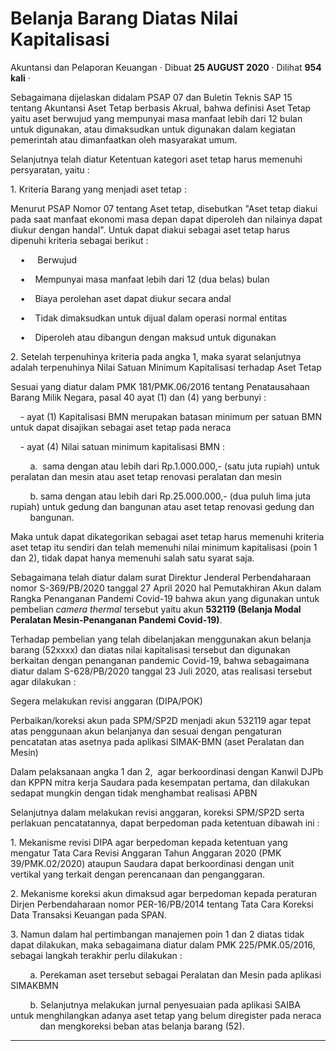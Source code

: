 Belanja Barang Diatas Nilai Kapitalisasi
========================================

Akuntansi dan Pelaporan Keuangan · Dibuat **25 AUGUST 2020** · Dilihat **954 kali** ·

Sebagaimana dijelaskan didalam PSAP 07 dan Buletin Teknis SAP 15 tentang Akuntansi Aset Tetap berbasis Akrual, bahwa definisi Aset Tetap yaitu aset berwujud yang mempunyai masa manfaat lebih dari 12 bulan untuk digunakan, atau dimaksudkan untuk digunakan dalam kegiatan pemerintah atau dimanfaatkan oleh masyarakat umum.

Selanjutnya telah diatur Ketentuan kategori aset tetap harus memenuhi persyaratan, yaitu :

1\. Kriteria Barang yang menjadi aset tetap :

Menurut PSAP Nomor 07 tentang Aset tetap, disebutkan "Aset tetap diakui pada saat manfaat ekonomi masa depan dapat diperoleh dan nilainya dapat diukur dengan handal". Untuk dapat diakui sebagai aset tetap harus dipenuhi kriteria sebagai berikut :

    •     Berwujud

    •    Mempunyai masa manfaat lebih dari 12 (dua belas) bulan

    •    Biaya perolehan aset dapat diukur secara andal

    •    Tidak dimaksudkan untuk dijual dalam operasi normal entitas

    •    Diperoleh atau dibangun dengan maksud untuk digunakan

2\. Setelah terpenuhinya kriteria pada angka 1, maka syarat selanjutnya adalah terpenuhinya Nilai Satuan Minimum Kapitalisasi terhadap Aset Tetap

Sesuai yang diatur dalam PMK 181/PMK.06/2016 tentang Penatausahaan Barang Milik Negara, pasal 40 ayat (1) dan (4) yang berbunyi :

    - ayat (1) Kapitalisasi BMN merupakan batasan minimum per satuan BMN untuk dapat disajikan sebagai aset tetap pada neraca

    - ayat (4) Nilai satuan minimum kapitalisasi BMN :

        a.  sama dengan atau lebih dari Rp.1.000.000,- (satu juta rupiah) untuk peralatan dan mesin atau aset tetap renovasi peralatan dan mesin

        b. sama dengan atau lebih dari Rp.25.000.000,- (dua puluh lima juta rupiah) untuk gedung dan bangunan atau aset tetap renovasi gedung dan         bangunan.

Maka untuk dapat dikategorikan sebagai aset tetap harus memenuhi kriteria aset tetap itu sendiri dan telah memenuhi nilai minimum kapitalisasi (poin 1 dan 2), tidak dapat hanya memenuhi salah satu syarat saja.

Sebagaimana telah diatur dalam surat Direktur Jenderal Perbendaharaan nomor S-369/PB/2020 tanggal 27 April 2020 hal Pemutakhiran Akun dalam Rangka Penanganan Pandemi Covid-19 bahwa akun yang digunakan untuk pembelian _camera thermal_ tersebut yaitu akun **532119 (Belanja Modal Peralatan Mesin-Penanganan Pandemi Covid-19)**.

Terhadap pembelian yang telah dibelanjakan menggunakan akun belanja barang (52xxxx) dan diatas nilai kapitalisasi tersebut dan digunakan berkaitan dengan penanganan pandemic Covid-19, bahwa sebagaimana diatur dalam S-628/PB/2020 tanggal 23 Juli 2020, atas realisasi tersebut agar dilakukan :

Segera melakukan revisi anggaran (DIPA/POK)

Perbaikan/koreksi akun pada SPM/SP2D menjadi akun 532119 agar tepat atas penggunaan akun belanjanya dan sesuai dengan pengaturan pencatatan atas asetnya pada aplikasi SIMAK-BMN (aset Peralatan dan Mesin)

Dalam pelaksanaan angka 1 dan 2,  agar berkoordinasi dengan Kanwil DJPb dan KPPN mitra kerja Saudara pada kesempatan pertama, dan dilakukan sedapat mungkin dengan tidak menghambat realisasi APBN  

Selanjutnya dalam melakukan revisi anggaran, koreksi SPM/SP2D serta perlakuan pencatatannya, dapat berpedoman pada ketentuan dibawah ini :

1\. Mekanisme revisi DIPA agar berpedoman kepada ketentuan yang mengatur Tata Cara Revisi Anggaran Tahun Anggaran 2020 (PMK 39/PMK.02/2020) ataupun Saudara dapat berkoordinasi dengan unit vertikal yang terkait dengan perencanaan dan penganggaran.

2\. Mekanisme koreksi akun dimaksud agar berpedoman kepada peraturan Dirjen Perbendaharaan nomor PER-16/PB/2014 tentang Tata Cara Koreksi Data Transaksi Keuangan pada SPAN.

3\. Namun dalam hal pertimbangan manajemen poin 1 dan 2 diatas tidak dapat dilakukan, maka sebagaimana diatur dalam PMK 225/PMK.05/2016, sebagai langkah terakhir perlu dilakukan :

        a. Perekaman aset tersebut sebagai Peralatan dan Mesin pada aplikasi SIMAKBMN

        b. Selanjutnya melakukan jurnal penyesuaian pada aplikasi SAIBA untuk menghilangkan adanya aset tetap yang belum diregister pada neraca             dan mengkoreksi beban atas belanja barang (52).

  

  
  
  

* * *